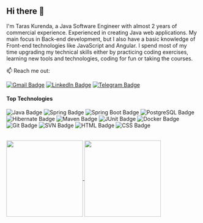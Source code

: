 ## Hi there 👋
I'm Taras Kurenda, a Java Software Engineer with almost 2 years of commercial experience. Experienced in creating Java web applications.
My main focus in Back-end development, but I also have a basic knowledge of Front-end technologies like JavaScript and Angular. I spend most of my time upgrading my technical skills either by practicing coding exercises, learning new tools and technologies, coding for fun or taking the courses.

:mailbox: Reach me out:

[![Gmail Badge](https://img.shields.io/badge/Taras%20Kurenda-FF0000?style=flat&logo=Gmail&logoColor=white&labelColor=FF0000&link=mailto%3Achaserw0w.ti%40gmail.com)](mailto:chaserw0w.ti@gmail.com)
[![LinkedIn Badge](https://img.shields.io/badge/LinkedIn-0a66c2?style=flat&logo=LinkedIn&logoColor=white&labelColor=0a66c2&link=www.linkedin.com%2Fin%2Ftaras-kurenda)](https://www.linkedin.com/in/taras-kurenda)
[![Telegram Badge](https://img.shields.io/badge/Telegram-e74c3c?style=flat&logo=Telegram&logoColor=white&labelColor=blue&color=blue&link=https%3A%2F%2Ft.me%2FChaserw0w)](https://t.me/Chaserw0w)


#### Top Technologies
![Java Badge](https://img.shields.io/badge/Java-orange?style=flat&color=orange)
![Spring Badge](https://img.shields.io/badge/Spring-green?style=flat&logo=Spring&logoColor=white&color=%236DB33F)
![Spring Boot Badge](https://img.shields.io/badge/Spring%20Boot-green?style=flat&logo=Spring%20Boot&logoColor=white&color=%236DB33F)
![PostgreSQL Badge](https://img.shields.io/badge/PostgreSQL-blue?style=flat&logo=postgresql&logoColor=white&color=%234169E1)
![Hibernate Badge](https://img.shields.io/badge/Hibernate-blue?style=flat&logo=Hibernate&logoColor=white&color=%2359666C)
![Maven Badge](https://img.shields.io/badge/Maven-white?style=flat&logo=apachemaven&logoColor=white&color=%23C71A36)
![JUnit Badge](https://img.shields.io/badge/JUnit-white?style=flat&logo=JUnit5&logoColor=white&color=%2325A162)
![Docker Badge](https://img.shields.io/badge/Docker-white?style=flat&logo=docker&logoColor=white&color=%232496ED)
![Git Badge](https://img.shields.io/badge/Git-white?style=flat&logo=git&logoColor=white&color=%23F05032)
![SVN Badge](https://img.shields.io/badge/Subversion-white?style=flat&logo=subversion&logoColor=white&color=%23809CC9)
![HTML Badge](https://img.shields.io/badge/HTML-white?style=flat&logo=html5&logoColor=white&color=%23E34F26)
![CSS Badge](https://img.shields.io/badge/CSS-white?style=flat&logo=css3&logoColor=white&color=%231572B6)
<br/>
<br/>

<!---
Charts
-->
<a href="https://github.com/chaserw0w/github-readme-stats">
  <img height="200" align="center" src="https://github-readme-stats.vercel.app/api?username=chaserw0w&show_icons=true&theme=dracula" />
</a>
<a href="https://github.com/chaserw0w/github-readme-stats">
  <img height="200" align="center" src="https://github-readme-stats.vercel.app/api/top-langs/?username=chaserw0w&layout=compact&langs_count=8&card_width=320" />
</a>

